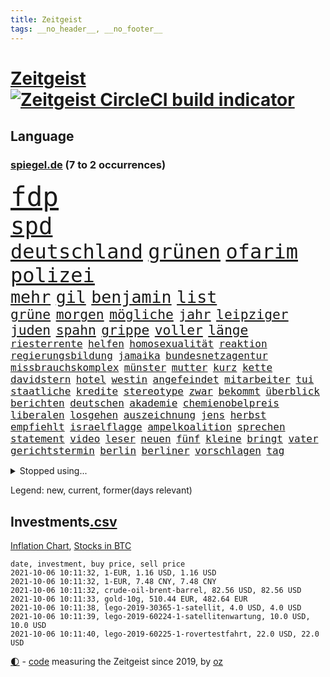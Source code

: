 ```yaml
---
title: Zeitgeist
tags: __no_header__, __no_footer__
---
```


# [Zeitgeist](https://oliz.io/zeitgeist/) [![Zeitgeist CircleCI build indicator](https://circleci.com/gh/ooz/zeitgeist.svg?style=shield)](https://circleci.com/gh/ooz/zeitgeist)

## Language

<h3><a href="https://www.spiegel.de" target="_blank">spiegel.de</a> (7 to 2 occurrences)</h3>
<p style="font-family:monospace">
<span style="font-size:32pt"><a href="news_links.html#fdp" class="current">fdp</a></span>
<br>
<span style="font-size:28pt"><a href="news_links.html#spd" class="current">spd</a></span>
<br>
<span style="font-size:24pt"><a href="news_links.html#deutschland" class="current">deutschland</a></span>
<span style="font-size:24pt"><a href="news_links.html#grünen" class="current">grünen</a></span>
<span style="font-size:24pt"><a href="news_links.html#ofarim" class="new">ofarim</a></span>
<span style="font-size:24pt"><a href="news_links.html#polizei" class="current">polizei</a></span>
<br>
<span style="font-size:20pt"><a href="news_links.html#mehr" class="current">mehr</a></span>
<span style="font-size:20pt"><a href="news_links.html#gil" class="new">gil</a></span>
<span style="font-size:20pt"><a href="news_links.html#benjamin" class="current">benjamin</a></span>
<span style="font-size:20pt"><a href="news_links.html#list" class="current">list</a></span>
<br>
<span style="font-size:16pt"><a href="news_links.html#grüne" class="current">grüne</a></span>
<span style="font-size:16pt"><a href="news_links.html#morgen" class="current">morgen</a></span>
<span style="font-size:16pt"><a href="news_links.html#mögliche" class="current">mögliche</a></span>
<span style="font-size:16pt"><a href="news_links.html#jahr" class="current">jahr</a></span>
<span style="font-size:16pt"><a href="news_links.html#leipziger" class="current">leipziger</a></span>
<span style="font-size:16pt"><a href="news_links.html#juden" class="current">juden</a></span>
<span style="font-size:16pt"><a href="news_links.html#spahn" class="current">spahn</a></span>
<span style="font-size:16pt"><a href="news_links.html#grippe" class="current">grippe</a></span>
<span style="font-size:16pt"><a href="news_links.html#voller" class="current">voller</a></span>
<span style="font-size:16pt"><a href="news_links.html#länge" class="current">länge</a></span>
<br>
<span style="font-size:12pt"><a href="news_links.html#riesterrente" class="new">riesterrente</a></span>
<span style="font-size:12pt"><a href="news_links.html#helfen" class="current">helfen</a></span>
<span style="font-size:12pt"><a href="news_links.html#homosexualität" class="current">homosexualität</a></span>
<span style="font-size:12pt"><a href="news_links.html#reaktion" class="current">reaktion</a></span>
<span style="font-size:12pt"><a href="news_links.html#regierungsbildung" class="current">regierungsbildung</a></span>
<span style="font-size:12pt"><a href="news_links.html#jamaika" class="current">jamaika</a></span>
<span style="font-size:12pt"><a href="news_links.html#bundesnetzagentur" class="current">bundesnetzagentur</a></span>
<span style="font-size:12pt"><a href="news_links.html#missbrauchskomplex" class="current">missbrauchskomplex</a></span>
<span style="font-size:12pt"><a href="news_links.html#münster" class="current">münster</a></span>
<span style="font-size:12pt"><a href="news_links.html#mutter" class="current">mutter</a></span>
<span style="font-size:12pt"><a href="news_links.html#kurz" class="current">kurz</a></span>
<span style="font-size:12pt"><a href="news_links.html#kette" class="current">kette</a></span>
<span style="font-size:12pt"><a href="news_links.html#davidstern" class="new">davidstern</a></span>
<span style="font-size:12pt"><a href="news_links.html#hotel" class="current">hotel</a></span>
<span style="font-size:12pt"><a href="news_links.html#westin" class="new">westin</a></span>
<span style="font-size:12pt"><a href="news_links.html#angefeindet" class="current">angefeindet</a></span>
<span style="font-size:12pt"><a href="news_links.html#mitarbeiter" class="current">mitarbeiter</a></span>
<span style="font-size:12pt"><a href="news_links.html#tui" class="new">tui</a></span>
<span style="font-size:12pt"><a href="news_links.html#staatliche" class="current">staatliche</a></span>
<span style="font-size:12pt"><a href="news_links.html#kredite" class="new">kredite</a></span>
<span style="font-size:12pt"><a href="news_links.html#stereotype" class="new">stereotype</a></span>
<span style="font-size:12pt"><a href="news_links.html#zwar" class="current">zwar</a></span>
<span style="font-size:12pt"><a href="news_links.html#bekommt" class="current">bekommt</a></span>
<span style="font-size:12pt"><a href="news_links.html#überblick" class="current">überblick</a></span>
<span style="font-size:12pt"><a href="news_links.html#berichten" class="current">berichten</a></span>
<span style="font-size:12pt"><a href="news_links.html#deutschen" class="current">deutschen</a></span>
<span style="font-size:12pt"><a href="news_links.html#akademie" class="current">akademie</a></span>
<span style="font-size:12pt"><a href="news_links.html#chemienobelpreis" class="new">chemienobelpreis</a></span>
<span style="font-size:12pt"><a href="news_links.html#liberalen" class="current">liberalen</a></span>
<span style="font-size:12pt"><a href="news_links.html#losgehen" class="new">losgehen</a></span>
<span style="font-size:12pt"><a href="news_links.html#auszeichnung" class="current">auszeichnung</a></span>
<span style="font-size:12pt"><a href="news_links.html#jens" class="current">jens</a></span>
<span style="font-size:12pt"><a href="news_links.html#herbst" class="current">herbst</a></span>
<span style="font-size:12pt"><a href="news_links.html#empfiehlt" class="current">empfiehlt</a></span>
<span style="font-size:12pt"><a href="news_links.html#israelflagge" class="new">israelflagge</a></span>
<span style="font-size:12pt"><a href="news_links.html#ampelkoalition" class="current">ampelkoalition</a></span>
<span style="font-size:12pt"><a href="news_links.html#sprechen" class="current">sprechen</a></span>
<span style="font-size:12pt"><a href="news_links.html#statement" class="current">statement</a></span>
<span style="font-size:12pt"><a href="news_links.html#video" class="current">video</a></span>
<span style="font-size:12pt"><a href="news_links.html#leser" class="current">leser</a></span>
<span style="font-size:12pt"><a href="news_links.html#neuen" class="current">neuen</a></span>
<span style="font-size:12pt"><a href="news_links.html#fünf" class="current">fünf</a></span>
<span style="font-size:12pt"><a href="news_links.html#kleine" class="current">kleine</a></span>
<span style="font-size:12pt"><a href="news_links.html#bringt" class="current">bringt</a></span>
<span style="font-size:12pt"><a href="news_links.html#vater" class="current">vater</a></span>
<span style="font-size:12pt"><a href="news_links.html#gerichtstermin" class="new">gerichtstermin</a></span>
<span style="font-size:12pt"><a href="news_links.html#berlin" class="current">berlin</a></span>
<span style="font-size:12pt"><a href="news_links.html#berliner" class="current">berliner</a></span>
<span style="font-size:12pt"><a href="news_links.html#vorschlagen" class="new">vorschlagen</a></span>
<span style="font-size:12pt"><a href="news_links.html#tag" class="current">tag</a></span>
</p>
<details>
<summary>Stopped using...</summary>
<p class="former" style="font-size:12pt">
unentschieden(350) 75(349) ignoriert(349) leeren(349) ruhen(349) armenien(348) boeing(348) boot(348) depressionen(348) geboren(348) kino(348) putsch(348) richterin(348) syrien(348) trennte(348) andrea(347) autor(347) esken(347) himmel(347) innenstadt(347) main(347) reiche(347) saskia(347) untersuchungen(347) verzögert(347) virologe(347) weise(347) weiten(347) wütet(347) achtelfinale(346) hinweisen(346) niederländische(346) verdachts(346) 400(345) aufmerksamkeit(345) ausnahmezustand(345) bildungsministerin(345) dienst(345) entdeckte(345) erlassen(345) ersatz(345) geglückt(345) korrigiert(345) locker(345) uiguren(345) verschieben(345) angesteckt(344) beteiligten(344) echte(344) kapitän(344) radikal(344) runter(344) san(344) sogenannte(344) sportdirektor(344) vermuten(344) vorantreiben(344) vorstellung(344) ankunft(343) arbeitgeber(343) badenwürttembergs(343) folgt(343) geschäft(343) handball(343) illegale(343) kriminelle(343) kurzfristig(343) rock(343) schülern(343) seitdem(343) unrecht(343) 71(342) bars(342) benennt(342) diskutieren(342) fahrzeug(342) fühlt(342) gefüllt(342) radfahrer(342) reduziert(342) senken(342) sprecher(342) vergangene(342) 8000(341) attackieren(341) betrugs(341) charlie(341) coronahilfen(341) erlitten(341) eskalieren(341) fallzahlen(341) folgte(341) gefechte(341) halben(341) infektionen(341) kampagne(341) notfalls(341) pferd(341) regen(341) stil(341) verhängen(341) verlust(341) zerstörung(341) zuhause(341) 2016(340) anlagen(340) beamter(340) beweisen(340) blockiert(340) finanzaufsicht(340) glimpflich(340) intensivbetten(340) leere(340) menge(340) on(340) schwierigkeiten(340) veränderte(340) anlass(339) bahnhof(339) beliebter(339) entlastet(339) freilassung(339) gehalten(339) hans(339) konzernchef(339) schadet(339) verbreitung(339) überlebte(339) 99(338) arbeitslosigkeit(338) diego(338) durchgesetzt(338) erhielt(338) gelsenkirchen(338) grün(338) nahen(338) patrick(338) schnee(338) schulze(338) stuft(338) stürmer(338) wirken(338) ärgert(338) aufnahme(337) ausgeschieden(337) bill(337) dreimal(337) eindämmen(337) entsprechende(337) erkrankung(337) islamischen(337) neuwagen(337) quote(337) scheidende(337) stanley(337) swetlana(337) durchsuchungen(336) fahrrad(336) gespalten(336) ii(336) islamischer(336) minute(336) tichanowskaja(336) wales(336) armenische(335) aufgegeben(335) bildungsforscher(335) einzig(335) erkenntnisse(335) geprüft(335) langen(335) schuss(335) sicherte(335) viren(335) übernahme(335) feuerwehrleute(334) meiner(334) metropolen(334) schlicht(334) studieren(334) unwetter(334) geflogen(333) grundschüler(333) kollege(333) löw(333) model(333) treten(333) verfolgt(333) wissenschaft(333) eigentümer(332) fernen(332) lieferten(332) m(332) schwindet(332) vorsprung(332) 81(331) brauche(331) coronapolitik(331) feiertagen(331) flüchtlingen(331) manuel(331) rechtsaußen(331) verabreicht(331) ecken(330) erregt(330) geschäftsführer(330) kanzlerkandidatur(330) leipzigs(330) vorgaben(330) drastischen(329) duisburg(329) probe(329) toter(329) wochenüberblick(329) abgebrochen(328) dahintersteckt(328) dir(328) erfüllt(328) karte(328) sinn(328) verantwortlichen(328) weltrekord(328) ereignisse(327) mama(327) prince(327) stieß(327) erfindung(326) gesamten(326) robin(326) arztpraxen(325) kontaktbeschränkungen(325) liefen(325) monats(325) verklagen(325) zukünftig(325) autobranche(324) brandstiftung(324) bushido(324) düstere(324) hadert(324) herzen(324) inhalte(324) königin(324) streitet(324) bestand(323) bürgerkrieg(323) fehlten(323) küstenwache(323) öffentliche(323) abgewiesen(322) varianten(322) abkehr(321) empfängt(321) händler(321) vermissen(321) bob(320) kassel(320) angehörige(319) entscheidet(319) schneider(319) spaltet(319) umgebung(319) verheerend(319) anlauf(318) ausrüstung(318) bundes(318) niedrigere(318) produziert(318) präsenzunterricht(318) rollt(318) abgerissen(317) antrag(317) bruce(317) dfbpokal(317) nasa(317) riesig(317) abseits(316) brandenburger(316) erstattet(316) retter(316) rose(316) terrorismus(316) aufgestellt(315) boomen(315) fortuna(315) schulschließungen(315) trauert(315) verbrennungsmotor(315) vergangen(315) erstickt(314) krebs(314) rettung(314) rot(314) betrogen(313) pushbacks(313) risikogruppen(313) handy(312) km/h(312) benötigte(311) intelligenz(311) kinderpornografie(311) gelandet(310) arbeitslose(309) haustür(309) spahns(309) weitermachen(309) flughafens(308) halbiert(308) schock(308) wirbel(308) aktivist(307) bundeswehrsoldaten(306) mischung(305) beschlagnahmten(304) cover(304) diana(304) kleinkind(304) königshaus(304) go(303) geschah(302) jill(302) reifen(302) skizziert(302) festhalten(301) katharina(301) klees(301) paartherapeutin(301) strategisch(301) emotionale(300) fördern(300) geht's(300) vorherrschaft(300) präsidentschaft(299) günther(298) sammelte(298) schulz(298) voraussichtlich(298) drückt(297) sturms(297) beschaffung(296) grüner(296) susanne(295) foto(293) offensichtlich(293) überfordert(293) existenz(291) betrieben(290) engen(289) ertrank(289) renommierten(289) fremden(288) 56(287) bist(287) psychischen(285) rache(285) daheim(284) erleichtern(284) schwimmen(283) drohung(282) möglichkeit(282) vereins(282) stabil(281) versammelt(281) 85(278) knüpft(278) würdigung(277) dreyer(276) formen(276) malu(276) 34jährige(274) bundeskabinett(272) freiheiten(272) rechter(272) solches(272) berühmtes(268) genaue(268) impfdosis(267) abhilfe(266) bronze(266) würdigt(266) interviews(265) brutalen(263) herrschaft(263) vorbehalte(263) naomi(262) malaysia(261) pfleger(261) gerammt(257) katzen(257) louis(257) variante(256) partnerin(255) coronavakzine(252) eingesperrt(249) denkmal(248) außergewöhnlich(247) perseverance(247) jener(245) blitz(243) polizeibeamte(241) 95(240) zusätzlichen(238) öffnet(235) blaue(231) coronaimpfkampagne(231) hennigwellsow(231) nachbarland(230) coronainzidenzen(227) ingolstadt(227) pablo(227) afrikanische(225) erkämpft(225) gewisse(225) lenkt(225) angemessene(221) oscar(220) motiven(219) estland(217) etappe(214) heutige(214) datenschützer(211) flüsse(211) verlusten(211) traumberuf(210) indiens(209) 53jähriger(207) zusammenbruch(206) herausfordern(205) soldatinnen(205) verteuert(204) schätzungen(203) 29jähriger(202) chile(202) konkreten(202) unzureichend(201) großbrand(200) echter(198) geschlossenen(198) marsrover(198) stefanos(197) tsitsipas(197) gegnerin(196) kanye(196) abbruch(195) belgier(195) tvstar(195) linkenchefin(194) großmeister(190) verlaufen(190) unverständnis(188) usbehörde(188) lockte(185) ölkonzern(183) abgewehrt(182) beschreiben(181) gekippt(181) strebt(181) lucaapp(180) marvin(180) erledigt(176) szenarien(176) beileid(175) dementieren(175) lacht(175) horrende(173) baku(172) leichtathleten(169) belgische(168) paralympics(168) vettel(168) bosch(167) drüber(166) koepfer(166) missglückten(166) besetzen(165) frontal(165) schafften(165) kürzester(164) nationalelf(164) passende(164) beleidigte(163) homophobe(163) rauf(163) teilzeit(163) wunde(163) kanzlerkandidatin(162) ken(162) proben(161) eigentore(160) mexikos(160) redbullpilot(160) satellitenbilder(160) zoff(158) spürt(157) 350(155) erdoğans(155) landesverband(155) standorten(155) unis(155) westlichen(155) cloud(153) packenden(153) tabu(153) aufreger(151) abzuwenden(150) heiter(150) heldin(150) pomp(150) überholmanöver(149) frauenbundesliga(148) statistik(148) abbas(147) konkurrent(146) samoa(146) nordamerika(145) spekulation(145) exverfassungsschutzchef(144) knappe(144) nötigen(144) blutigen(143) regierungstruppen(143) untergang(143) ähnlichen(143) vergewaltiger(142) pflegen(141) grünenkanzlerkandidatin(139) hochrangige(138) schwimmerin(138) bereite(137) neukölln(137) reederei(137) sozialleistungen(137) gegensatz(135) 1946(134) halbzeit(134) massachusetts(134) motorrad(134) güterzug(133) poleposition(133) zweijähriges(133) todesfall(132) baerbocks(131) empathie(131) finales(130) transfer(130) genesene(129) albanien(128) einzelfall(128) großkonzerne(128) produkt(128) auseinandersetzen(127) machtoptionen(127) beispiellose(125) lediglich(125) louisa(125) umgekommen(125) ungerecht(125) verfilmung(125) wartete(125) 2013(124) gefechten(124) vize(124) bretagne(123) konflikten(123) vorreiter(122) skateboarden(121) 41jährige(120) schönheit(120) heimkehr(119) schwule(118) sahen(116) fähre(115) seltenes(115) herzog(114) heizkosten(113) schnäppchen(113) überzahl(113) baum(112) kulturtipps(112) ticket(112) boy(111) eingestürzt(111) gewerkschafter(110) gewitter(109) nahostkonflikt(109) stärkere(109) riesiger(108) zugeschlagen(108) auszuschließen(107) erweitern(107) jamie(107) beschränkt(106) dorthin(106) elektro(106) erzielen(106) peinlich(106) rundfahrt(106) vermieten(106) vorsicht(106) familienministerium(105) gesprungen(105) kommentieren(105) solar(105) wessen(105) wmführung(105) balkan(104) vertrauter(104) mangelhafter(103) überfielen(103) organisierten(102) revolutionieren(102) usstreitkräfte(101) heimischen(100) teuerung(100) decke(99) klaut(99) kulturelle(99) machtdemonstration(99) shell(99) wettbewerbshüter(99) zerstörungen(99) arrangieren(98) getreten(98) otte(98) steuervergehen(98) angelique(97) ausreise(97) kolumbien(97) lahmlegen(97) streiken(97) arena(96) außergewöhnliches(96) menschenrechtsaktivistin(96) fünfjähriger(95) klettern(95) kopfschmerzen(95) atomkraftwerk(94) pandemien(94) princess(94) unterschreibt(94) ölteppich(93) künstlerische(92) rechtsradikalen(92) comebackversuch(91) verspätet(91) weltbevölkerung(91) ausgebremst(90) bronzemedaille(90) ewa(90) ideale(90) may(90) pajor(90) schuster(90) untereinander(90) 14jährige(89) anzahl(89) gosens(89) gruppenphase(89) einfallstor(88) hunderttausenden(88) tool(88) zerstörte(88) 350000(87) alzheimer(87) huthirebellen(87) kohlschreiber(87) soweit(87) hessische(86) kleinbus(86) schlächter(86) 28jähriger(85) ardern(85) handlanger(85) mach(85) naht(85) plage(85) stabilisieren(85) übergewicht(85) dänischer(84) großstädter(84) halbleitermangel(84) jemals(84) meiden(84) pendler(84) rängen(84) warburgbank(84) zitierte(84) brandanschläge(83) briefwechsel(83) ertrinkt(83) gesänge(83) regierungsbündnis(83) systeme(83) sätzen(83) unterdrücken(83) ansprechen(82) deutschebanktochter(82) gerüchten(82) gescheiterten(82) lloyd(82) unverändert(82) webber(82) bundespolizist(81) ronja(81) überwindung(81) überzogene(81) aufgegangen(80) dokumentierte(80) erdgeschoss(80) forderungskatalog(80) pizza(80) wahlkampfchef(80) begannen(79) kalifornischen(79) machtlos(79) pflegebranche(79) verbünden(79) aktienfonds(78) bedfordstrohm(78) brannte(78) ebrahim(78) ekdratsvorsitzende(78) fahrerwertung(78) hebel(78) logo(78) raisi(78) südeuropa(78) ungeklärter(78) abwechslung(77) atomgespräche(77) denis(77) wale(77) abgerufen(76) auswärtige(76) datenschützern(76) kratzt(76) ladenöffnungen(76) religion(76) usmarine(76) zehnjährige(76) ansteckungsgefahr(75) betreuer(75) bruchteil(75) kilogramm(75) beeindruckende(74) grieche(74) hymne(74) sommerpause(74) 500000(73) behauptete(73) eingezogen(73) abgeordneter(72) befristungen(72) fehlerhaft(72) riskante(72) trubel(72) besorgniserregend(71) börsenwert(71) rechenzentren(71) sehenswerten(71) standstreifen(71) verbesserungen(71) verlagern(71) 1963(70) anonymer(70) blei(70) dfbnationalspieler(70) drogenbanden(70) ivan(70) klubszene(70) oranje(70) sklaverei(70) thw(70) tierleid(70) umweltgründen(70) verteidigungsministeriums(70) vormundschaft(70) gerichtlich(69) kader(69) millionenentschädigung(69) montreal(69) pandabären(69) tragisches(69) uganda(69) gefährdeten(68) geurteilt(68) tatsachen(68) yang(68) großraum(67) nachbarin(67) schildern(67) spielerin(67) stockt(67) willkür(67) 72(66) antrittsbesuch(66) existiert(66) monarchie(66) stränden(66) warteten(66) zurückgelassen(66) überflutete(66) frauenhasser(65) jamal(65) musiala(65) polo(65) primož(65) roglič(65) straßenrand(65) sätze(65) chefs(64) heim(64) restriktive(64) sechsjährige(64) süddeutschland(64) blasio(63) ginter(63) küssen(63) linkenfraktionschef(63) sciencefiction(63) wüten(63) bezweifelt(62) ed(62) euroraum(62) nevada(62) untersagen(62) vorfreude(62) lukaku(61) primoz(61) roglic(61) romelu(61) swing(61) symptomen(61) wahlprogramme(61) wetterkatastrophen(61) bundesverkehrsminister(60) elften(60) ridle(60) spende(60) vermeintlicher(60) absurden(59) auslöste(59) blutspritzer(59) coco(59) doppelerfolg(59) frühes(59) gauff(59) militärmaschine(59) murray(59) rumäniens(59) fläche(58) got(58) sieglos(58) usstützpunkt(58) ashleigh(57) australierin(57) barty(57) berechnen(57) emviertelfinale(57) frauenrechtlerinnen(57) sichtbar(57) steuerkonzept(57) weltranglistenerste(57) wäldern(57) überfüllte(57) auslandspodcast(56) aussagekräftig(56) evakuierung(56) fühlte(56) gemeinwohl(56) gleitet(56) hassverbrechen(56) kolumbianischen(56) oberbürgermeisterin(56) scannen(56) bliebe(55) etappen(55) flut(55) funktionär(55) leblos(55) standesgemäß(55) ubahnstationen(55) bedeutenden(54) charlottesville(54) gebauten(54) impfraten(54) strikten(54) umzug(54) usarmee(54) vorgeschlagen(54) blind(53) lebten(53) meiste(53) resolution(53) technischen(53) begeisterung(52) hafer(52) hochwasser(52) politt(52) seltsam(52) träumten(52) aufwendig(51) erfolglos(51) errichtet(51) mdr(51) sommerloch(51) whistleblower(51) zugesprochen(51) erzieherinnen(50) gesund(50) klug(50) nachgehen(50) unbestimmte(50) überholte(50) getroffenen(49) maps(49) prominent(49) sigrid(49) sturzbäche(49) augsburger(48) fluten(48) schleusen(48) stadions(48) unionsparteien(48) y(48) 14jähriger(47) erkennbar(47) geschlossene(47) handgreiflich(47) hoteleinsturz(47) medaillen(47) signalwirkung(47) unsichtbar(47) zweifacher(47) beliebte(46) elektroautohersteller(46) gelaufen(46) herzlich(46) schmerzmittel(46) uswahlrecht(46) anschlagsserie(45) crown(45) erftstadt(45) gebeutelt(45) halbleiter(45) katastrophenschutz(45) laufe(45) mads(45) quälen(45) transferticker(45) ahr(44) flutgebieten(44) freundeskreis(44) must(44) paralympicssieger(44) rehm(44) rennstrecke(44) wahlkampfs(44) wechselte(44) afghanischer(43) córdoba(43) holiday(43) juristischen(43) labore(43) nachhaltiger(43) ringe(43) spot(43) with(43) aufzeichnung(42) ethnischen(42) installiert(42) abfall(41) delegation(41) erftstadtblessem(41) gags(41) milliardengeschäft(41) olympisch(41) schätzt(41) spa(41) versäumt(41) badenbaden(40) iocpräsident(40) norddeutschland(40) qualifiziert(40) triathlon(40) dune(39) kanutin(39) krisenmanagement(39) schwimmt(39) sinzig(39) umkämpften(39) aktionskünstler(38) bestimmtes(38) dirigentin(38) erfassung(38) goldmedaillen(38) leistungen(38) taekwondokämpferin(38) todesangst(38) wahlkampfdebatte(38) weltstars(38) deiche(37) hinkt(37) norweger(37) verbänden(37) verhassten(37) verkaufte(37) abzugeben(36) aufsteigen(36) fußgänger(36) moster(36) südfrankreich(36) wette(36) donda(35) gärtner(35) kais(35) kosmonauten(35) kärnten(35) stromschlag(35) tunesier(35) wiedereröffnet(35) connor(34) lastenrad(34) marathon(34) besatzung(33) feuerwehrleuten(33) usnotenbank(33) würdigen(33) gaal(32) lynchmord(32) querdenkerdemo(32) recklinghausen(32) kurzsichtig(31) neffe(31) stonehenge(31) verpatzt(31) weitspringer(31) anhaltenden(30) billigen(30) ertranken(30) münzen(30) querdenkerdemonstration(30) we(30) wolfratshausen(30) abflug(29) niklas(29) pandazwillinge(29) rutscht(29) schrank(29) whatsappnachrichten(29) ansage(28) fatale(28) gekocht(28) härteste(28) moratorium(28) querdenkerprotesten(28) saudiarabischen(28) uniform(28) zutiefst(28) binden(27) erging(27) feinstaub(27) fucking(27) griffin(27) gärtnern(27) kirchenoberhaupt(27) rover(27) trio(27) verließen(27) vorwurfs(27) windstrom(27) wochenenden(27) zivile(27) ächzt(27) cunha(26) gerissen(26) industriegebiet(26) personalausweis(26) shady(26) vermietet(26) verwüstete(26) öffentlicher(26) experimente(25) fiskus(25) konstruktion(25) lokführerstreiks(25) paket(25) 70jährige(24) häfen(24) ibiza(24) schulstart(24) standorte(24) strafrechtliche(24) stralsund(24) usfirma(24) watch(24) einspruch(23) geringsten(23) bezug(22) groko(22) toilettenpause(22) bekomme(21) hubschrauberabsturz(21) lernte(21) like(21) nordseeküste(21) rügen(21) 190(20) fußballbundes(20) klärt(20) kumpel(20) midyatli(20) stagniert(20) surfen(20) ausbildungsverträge(19) banksykunstwerk(19) einschlug(19) fußballtrainer(19) supercup(19) warteschleife(19) werken(19) demonstrierende(18) greifswald(18) speiseplan(18) uskardinal(18) achtet(17) freundinnen(17) muhammad(17) paralympischen(17) stone(17) vuelta(17) druckt(16) exminister(16) grünenfraktionschefin(16) knast(16) kritischen(16) randerscheinung(16) waldes(16) windschutzscheibe(16) award(15) regalen(15) verbauen(15) verbrannt(15) verfallen(15) agiert(14) bobic(14) bundesligastart(14) elvis(14) hochfahren(14) hoffenheim(14) hurrikan(14) händen(14) uneingeschränkt(14) autopilot(13) dreijährige(13) ernüchterung(13) johann(13) klopp(13) stoppten(13) evakuierungsflüge(12) flugzeugträgers(12) gene(12) neuesten(12) saisonauftakt(12) sicherheitsexperte(12) topstürmer(12) beschimpfen(11) d'or(11) freundliche(11) fünfmal(11) klärung(11) langsame(11) talibanführer(11) verordnung(11)
</p>
</details>
<p>Legend: <span class="new">new</span>, <span class="current">current</span>, <span class="former">former(days relevant)</span></p>

## Investments[.csv](investments.csv)

[Inflation Chart](https://inflationchart.com),
[Stocks in BTC](https://stonksinbtc.xyz/)

```
date, investment, buy price, sell price
2021-10-06 10:11:32, 1-EUR, 1.16 USD, 1.16 USD
2021-10-06 10:11:32, 1-EUR, 7.48 CNY, 7.48 CNY
2021-10-06 10:11:32, crude-oil-brent-barrel, 82.56 USD, 82.56 USD
2021-10-06 10:11:33, gold-10g, 510.44 EUR, 482.64 EUR
2021-10-06 10:11:38, lego-2019-30365-1-satellit, 4.0 USD, 4.0 USD
2021-10-06 10:11:39, lego-2019-60224-1-satellitenwartung, 10.0 USD, 10.0 USD
2021-10-06 10:11:40, lego-2019-60225-1-rovertestfahrt, 22.0 USD, 22.0 USD
```

<footer>
<a href="javascript:toggleTheme()" class="nav">🌓</a>
- <a href="https://github.com/ooz/zeitgeist">code</a> measuring the Zeitgeist since 2019, by <a href="https://oliz.io">oz</a>
</footer>
